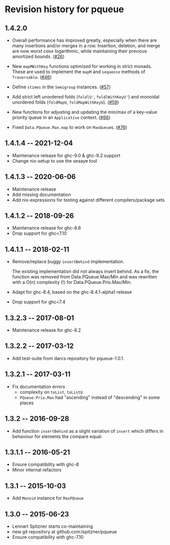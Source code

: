 # Revision history for pqueue

## 1.4.2.0

  * Overall performance has improved greatly, especially when there are many
    insertions and/or merges in a row. Insertion, deletion, and merge are now
    *worst case* logarithmic, while maintaining their previous amortized
    bounds. ([#26](https://github.com/lspitzner/pqueue/pull/26))

  * New `mapMWithKey` functions optimized for working in strict monads. These
    are used to implement the `mapM` and `sequence` methods of `Traversable`.
    ([#46](https://github.com/lspitzner/pqueue/pull/46))

  * Define `stimes` in the `Semigroup` instances.
    ([#57](https://github.com/lspitzner/pqueue/pull/57))

  * Add strict left unordered folds (`foldlU'`, `foldlWithKeyU'`)
    and monoidal unordered folds (`foldMapU`, `foldMapWithKeyU`).
    ([#59](https://github.com/lspitzner/pqueue/pull/59))

  * New functions for adjusting and updating the min/max of a key-value
    priority queue in an `Applicative` context.
    ([#66](https://github.com/lspitzner/pqueue/pull/66))

  * Fixed `Data.PQueue.Max.map` to work on `MaxQueue`s.
    ([#76](https://github.com/lspitzner/pqueue/pull/76))

## 1.4.1.4  -- 2021-12-04

  * Maintenance release for ghc-9.0 & ghc-9.2 support
  * Change nix-setup to use the seaaye tool

## 1.4.1.3  -- 2020-06-06

  * Maintenance release
  * Add missing documentation
  * Add nix-expressions for testing against different compilers/package sets

## 1.4.1.2  -- 2018-09-26

  * Maintenance release for ghc-8.6
  * Drop support for ghc<7.10

## 1.4.1.1  -- 2018-02-11

  * Remove/replace buggy `insertBehind` implementation.

    The existing implementation did not always insert behind. As a fix,
    the function was removed from Data.PQueue.Max/Min and was rewritten
    with a O(n) complexity (!) for Data.PQueue.Prio.Max/Min.

  * Adapt for ghc-8.4, based on the ghc-8.4.1-alpha1 release
  * Drop support for ghc<7.4

## 1.3.2.3  -- 2017-08-01

  * Maintenance release for ghc-8.2

## 1.3.2.2  -- 2017-03-12

  * Add test-suite from darcs repository for pqueue-1.0.1.

## 1.3.2.1  -- 2017-03-11

  * Fix documentation errors
    - complexity on `toList`, `toListU`
    - `PQueue.Prio.Max` had "ascending" instead of "descending" in some places

## 1.3.2    -- 2016-09-28

  * Add function `insertBehind` as a slight variation of `insert` which differs
    in behaviour for elements the compare equal.

## 1.3.1.1  -- 2016-05-21

  * Ensure compatibility with ghc-8
  * Minor internal refactors

## 1.3.1    -- 2015-10-03

  * Add `Monoid` instance for `MaxPQueue`

## 1.3.0    -- 2015-06-23

  * Lennart Spitzner starts co-maintaining
  * new git repository at github.com:lspitzner/pqueue
  * Ensure compatibility with ghc-7.10

